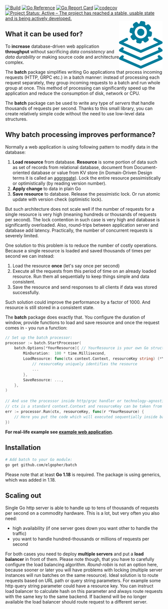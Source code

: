[![Build](https://github.com/elgopher/batch/actions/workflows/build.yml/badge.svg)](https://github.com/elgopher/batch/actions/workflows/build.yml)
[![Go Reference](https://pkg.go.dev/badge/github.com/elgopher/batch.svg)](https://pkg.go.dev/github.com/elgopher/batch)
[![Go Report Card](https://goreportcard.com/badge/github.com/elgopher/batch)](https://goreportcard.com/report/github.com/elgopher/batch)
[![codecov](https://codecov.io/gh/elgopher/batch/branch/master/graph/badge.svg)](https://codecov.io/gh/elgopher/batch)
[![Project Status: Active – The project has reached a stable, usable state and is being actively developed.](https://www.repostatus.org/badges/latest/active.svg)](https://www.repostatus.org/#active)
<img src="logo.svg" align="right" width="140px">

## What it can be used for?

To **increase** database-driven web application **throughput** without sacrificing *data consistency* and *data durability*  or making source code and architecture complex.

The **batch** package simplifies writing Go applications that process incoming requests (HTTP, GRPC etc.) in a batch manner:
instead of processing each request separately, they group incoming requests to a batch and run whole group at once.
This method of processing can significantly speed up the application and reduce the consumption of disk, network or CPU.

The **batch** package can be used to write any type of *servers* that handle thousands of requests per second. 
Thanks to this small library, you can create relatively simple code without the need to use low-level data structures.

## Why batch processing improves performance?

Normally a web application is using following pattern to modify data in the database:

1. **Load resource** from database. **Resource** is some portion of data 
such as set of records from relational database, document from Document-oriented database or value from KV store
(in Domain-Driven Design terms it is called an [aggregate](https://martinfowler.com/bliki/DDD_Aggregate.html)).
Lock the entire resource pessimistically or optimistically (by reading version number).
2. **Apply change** to data in plain Go
3. **Save resource** to database. Release the pessimistic lock. Or run
atomic update with version check (optimistic lock).

But such architecture does not scale well if the number of requests 
for a single resource is very high
(meaning hundreds or thousands of requests per second). 
The lock contention in such case is very high and database is significantly 
overloaded. Also, round-trips between application server and database add latency.
Practically, the number of concurrent requests is severely limited.  

One solution to this problem is to reduce the number of costly operations.
Because a single resource is loaded and saved thousands of times per second 
we can instead:

1. Load the resource **once** (let's say once per second) 
2. Execute all the requests from this period of time on an already loaded resource. Run them all sequentially to keep things simple and data consistent.
3. Save the resource and send responses to all clients if data was stored successfully.

Such solution could improve the performance by a factor of 1000. And resource is still stored in a consistent state. 

The **batch** package does exactly that. You configure the duration of window, provide functions
to load and save resource and once the request comes in - you run a function:

```go
// Set up the batch processor:
processor := batch.StartProcessor(
    batch.Options[*YourResource]{ // YourResource is your own Go struct
        MinDuration:  100 * time.Millisecond,
        LoadResource: func(ctx context.Context, resourceKey string) (*YourResource, error){
            // resourceKey uniquely identifies the resource
            ...
        },
        SaveResource: ...,
    },
)

// And use the processor inside http/grpc handler or technology-agnostic service.
// ctx is a standard context.Context and resourceKey can be taken from request parameter
err := processor.Run(ctx, resourceKey, func(r *YourResource) {
    // Here you put the code which will executed sequentially inside batch  
})
```

**For real-life example see [example web application](https://github.com/elgopher/batch-example).**

## Installation

```sh
# Add batch to your Go module:
go get github.com/elgopher/batch
```
Please note that at least **Go 1.18** is required. The package is using generics, which was added in 1.18. 

## Scaling out

Single Go http server is able to handle up to tens of thousands of requests per second on a commodity hardware. 
This is a lot, but very often you also need:

* high availability (if one server goes down you want other to handle the traffic)
* you want to handle hundred-thousands or millions of requests per second

For both cases you need to deploy **multiple servers** and put a **load balancer** in front of them. 
Please note though, that you have to carefully configure the load balancing algorithm. 
_Round-robin_ is not an option here, because sooner or later you will have problems with locking 
(multiple server instances will run batches on the same resource). 
Ideal solution is to route requests based on URL path or query string parameters. 
For example some http query string parameter could have a resource key. You can instruct load balancer
to calculate hash on this parameter and always route requests with the same key 
to the same backend. If backend will be no longer available the load balancer should route request to a different 
server. 
